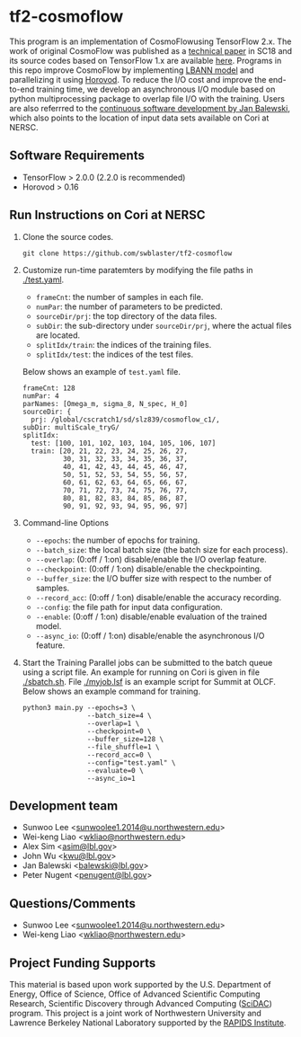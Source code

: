 # tf2-cosmoflow
This program is an implementation of CosmoFlowusing TensorFlow 2.x.
The work of original CosmoFlow was published as a [technical paper](https://dl.acm.org/doi/10.1109/SC.2018.00068) in SC18 and its source codes based on TensorFlow 1.x are available [here](https://github.com/NERSC/CosmoFlow).
Programs in this repo improve CosmoFlow by implementing [LBANN model](https://www.osti.gov/servlets/purl/1548314) and parallelizing it using [Horovod](https://github.com/horovod/horovod#citation).
To reduce the I/O cost and improve the end-to-end training time, we develop an asynchronous I/O module based on python multiprocessing package to overlap file I/O with the training.
Users are also referrred to the [continuous software development by Jan Balewski](https://bitbucket.org/balewski/cosmoflow/src/master/), which also points to the location of input data sets available on Cori at NERSC.

## Software Requirements
  * TensorFlow > 2.0.0 (2.2.0 is recommended)
  * Horovod > 0.16

## Run Instructions on Cori at NERSC
1. Clone the source codes.
   ```
   git clone https://github.com/swblaster/tf2-cosmoflow
   ```

2. Customize run-time paratemters by modifying the file paths in [./test.yaml](test.yaml).
   * `frameCnt`: the number of samples in each file.
   * `numPar`: the number of parameters to be predicted.
   * `sourceDir/prj`: the top directory of the data files.
   * `subDir`: the sub-directory under `sourceDir/prj`, where the actual files are located.
   * `splitIdx/train`: the indices of the training files.
   * `splitIdx/test`: the indices of the test files.

   Below shows an example of `test.yaml` file.
   ```
   frameCnt: 128
   numPar: 4
   parNames: [Omega_m, sigma_8, N_spec, H_0]
   sourceDir: {
     prj: /global/cscratch1/sd/slz839/cosmoflow_c1/,
   subDir: multiScale_tryG/
   splitIdx:
     test: [100, 101, 102, 103, 104, 105, 106, 107]
     train: [20, 21, 22, 23, 24, 25, 26, 27,
             30, 31, 32, 33, 34, 35, 36, 37,
             40, 41, 42, 43, 44, 45, 46, 47,
             50, 51, 52, 53, 54, 55, 56, 57,
             60, 61, 62, 63, 64, 65, 66, 67,
             70, 71, 72, 73, 74, 75, 76, 77,
             80, 81, 82, 83, 84, 85, 86, 87,
             90, 91, 92, 93, 94, 95, 96, 97]
   ```

3. Command-line Options
   * `--epochs`: the number of epochs for training.
   * `--batch_size`: the local batch size (the batch size for each process).
   * `--overlap`: (0:off / 1:on) disable/enable the I/O overlap feature.
   * `--checkpoint`: (0:off / 1:on) disable/enable the checkpointing.
   * `--buffer_size`: the I/O buffer size with respect to the number of samples.
   * `--record_acc`: (0:off / 1:on) disable/enable the accuracy recording.
   * `--config`: the file path for input data configuration.
   * `--enable`: (0:off / 1:on) disable/enable evaluation of the trained model.
   * `--async_io`: (0:off / 1:on) disable/enable the asynchronous I/O feature.

4. Start the Training
   Parallel jobs can be submitted to the batch queue using a script file.
   An example for running on Cori is given in file [./sbatch.sh](sbatch.sh).
   File [./myjob.lsf](myjob.lsf) is an example script for Summit at OLCF.
   Below shows an example command for training.
   ```
   python3 main.py --epochs=3 \
                   --batch_size=4 \
                   --overlap=1 \
                   --checkpoint=0 \
                   --buffer_size=128 \
                   --file_shuffle=1 \
                   --record_acc=0 \
                   --config="test.yaml" \
                   --evaluate=0 \
                   --async_io=1
   ```

## Development team
  * Sunwoo Lee <<sunwoolee1.2014@u.northwestern.edu>>
  * Wei-keng Liao <<wkliao@northwestern.edu>>
  * Alex Sim <<asim@lbl.gov>>
  * John Wu <<kwu@lbl.gov>>
  * Jan Balewski <<balewski@lbl.gov>>
  * Peter Nugent <<penugent@lbl.gov>>

## Questions/Comments
  * Sunwoo Lee <<sunwoolee1.2014@u.northwestern.edu>>
  * Wei-keng Liao <<wkliao@northwestern.edu>>

## Project Funding Supports
This material is based upon work supported by the U.S. Department of Energy, Office of Science, Office of Advanced Scientific Computing Research, Scientific Discovery through Advanced Computing ([SciDAC](https://www.scidac.gov)) program. This project is a joint work of Northwestern University and Lawrence Berkeley National Laboratory supported by the [RAPIDS Institute](https://rapids.lbl.gov).
